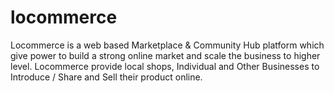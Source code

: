 # locommerce
Locommerce is a web based Marketplace &amp; Community Hub platform which give power to build a strong online market and scale the business to higher level. Locommerce provide local shops, Individual and Other Businesses to Introduce / Share and Sell their product online.
